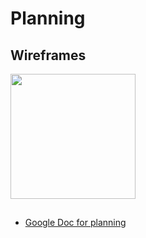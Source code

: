 # Planning

## Wireframes

<img src="https://user-images.githubusercontent.com/49919405/75263864-c7b87480-57ab-11ea-9b5a-e372dddcda78.jpg" height='200' width='200'>

## 
- [Google Doc for planning](https://docs.google.com/document/d/1l_QWJgIiCxTU_KxmeqQIGDgsHKQV1uB4f_GkV24oRDA/edit?usp=sharing)